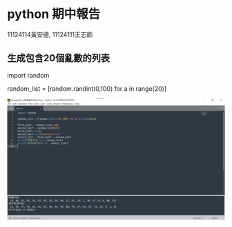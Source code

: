 # python 期中報告   
11124114黃安德,  11124111王志節
## 生成包含20個亂數的列表
import random

random_list = [random.randint(0,100) for a in range(20)]

![Example Images](test實作.jpg)






